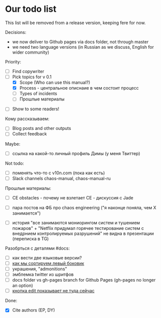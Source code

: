 # Our todo list

This list will be removed from a release version, keeping fere for now. 

Decisions:

- we now deliver to Github pages via docs folder, not through master
- we need two language versions (in Russian as we discuss, English for wider community)

Priority:

* [ ] Find copywriter
* [ ] Pick topics for v 0.1
    * [x] Scope (Who can use this manual?)
    * [x] Process - центральное описнаие в чем состоит процесс
    * [ ] Types of incidents
    * [ ] Прошлые материалы
- [ ] Show to some readers! 

Кому рассказываем:

- [ ] Blog posts and other outputs
- [ ] Collect feedback 

Maybe:

- [ ] ссылка на какой-то личный профиль Димы (у меня Твиттер)

Not todo:

- [ ] поменять что-то с v10n.com (пока как есть)
- [ ] Slack channels chaos-manual, chaos-manual-ru

Прошлые материалы:

- [ ] CE obstacles - почему не взлетает CE - дискуссия  c Jade

- [ ] пара постов на ФБ про chaos engineering ("я наконце поняла, чем X занимается")

- [ ] история "все занимаются мониорингом систем и тушением пожаров" + 
      "Netflix придумал горячее тестирование систем с внедрнием контролируемых разрушений"
       не видна в презентации (переписка в TG) 

Разобрться с деталями #docs:

- [ ] как вести две языковые версии?
- [ ] [как мы сортируем левый боковик](https://github.com/mkdocs/mkdocs/issues/2113)
- [ ] украшения, "admonitions"
- [ ] эмблемка twitter из шритфов
- [ ] docs folder vs gh-pages branch for Github Pages (gh-pages no longer an option)
- [ ] [кнопка edit показывает не туда сейчас](https://github.com/chaos-manual/docs/issues/1)
 
Done:

- [x] Cite authors (EP, DY)